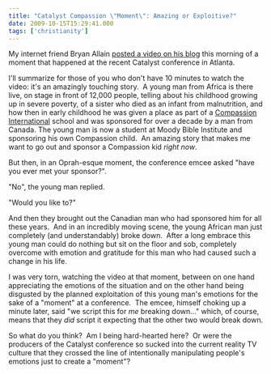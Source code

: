 ```yaml
---
title: "Catalyst Compassion \"Moment\": Amazing or Exploitive?"
date: 2009-10-15T15:29:41.000
tags: ['christianity']
---
```


My internet friend Bryan Allain [posted a video on his blog](http://bryanallain.com/archives/2009/10/15/the-defining-moment-of-catalyst-2009/) this morning of a moment that happened at the recent Catalyst conference in Atlanta. 

I'll summarize for those of you who don't have 10 minutes to watch the video: it's an amazingly touching story.  A young man from Africa is there live, on stage in front of 12,000 people, telling about his childhood growing up in severe poverty, of a sister who died as an infant from malnutrition, and how then in early childhood he was given a place as part of a [Compassion International](http://www.compassion.com) school and was sponsored for over a decade by a man from Canada. The young man is now a student at Moody Bible Institute and sponsoring his own Compassion child.  An amazing story that makes me want to go out and sponsor a Compassion kid _right now_. 

But then, in an Oprah-esque moment, the conference emcee asked "have you ever met your sponsor?". 

"No", the young man replied. 

"Would you like to?"

And then they brought out the Canadian man who had sponsored him for all these years.  And in an incredibly moving scene, the young African man just completely (and understandably) broke down.  After a long embrace this young man could do nothing but sit on the floor and sob, completely overcome with emotion and gratitude for this man who had caused such a change in his life.

I was very torn, watching the video at that moment, between on one hand appreciating the emotions of the situation and on the other hand being disgusted by the planned exploitation of this young man's emotions for the sake of a "moment" at a conference.  The emcee, himself choking up a minute later, said "we script this for _me_ breaking down..." which, of course, means that they _did_ script it expecting that the other two would break down.

So what do you think?  Am I being hard-hearted here?  Or were the producers of the Catalyst conference so sucked into the current reality TV culture that they crossed the line of intentionally manipulating people's emotions just to create a "moment"?

